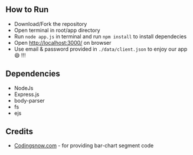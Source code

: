## How to Run 

* Download/Fork the repository
* Open terminal in root/app directory
* Run `node app.js` in terminal and run `npm install` to install dependecies
* Open [http://localhost:3000/](http://localhost:3000/) on browser
* Use email & password provided in `./data/client.json` to enjoy our app 😄 !!!

## Dependencies

* NodeJs
* Express.js
* body-parser
* fs
* ejs

## Credits

* [Codingsnow.com](https://www.codingsnow.com/) - for providing bar-chart segment code
